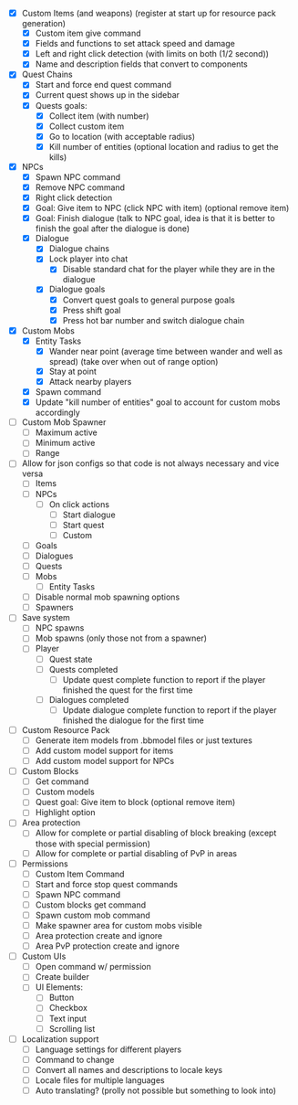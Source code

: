 
 - [x] Custom Items (and weapons) (register at start up for resource pack generation)
   - [x] Custom item give command
   - [x] Fields and functions to set attack speed and damage
   - [x] Left and right click detection (with limits on both (1/2 second))
   - [x] Name and description fields that convert to components
 - [x] Quest Chains
   - [x] Start and force end quest command
   - [x] Current quest shows up in the sidebar
   - [x] Quests goals:
     - [x] Collect item (with number)
     - [x] Collect custom item
     - [x] Go to location (with acceptable radius)
     - [x] Kill number of entities (optional location and radius to get the kills)
 - [x] NPCs
   - [x] Spawn NPC command
   - [x] Remove NPC command
   - [x] Right click detection
   - [x] Goal: Give item to NPC (click NPC with item) (optional remove item)
   - [x] Goal: Finish dialogue (talk to NPC goal, idea is that it is better to finish the goal after the dialogue is done)
   - [x] Dialogue
     - [x] Dialogue chains
     - [x] Lock player into chat
       - [x] Disable standard chat for the player while they are in the dialogue
     - [x] Dialogue goals
       - [x] Convert quest goals to general purpose goals
       - [x] Press shift goal
       - [x] Press hot bar number and switch dialogue chain
 - [x] Custom Mobs
   - [x] Entity Tasks
     - [x] Wander near point (average time between wander and well as spread) (take over when out of range option)
     - [x] Stay at point 
     - [x] Attack nearby players
   - [x] Spawn command
   - [x] Update "kill number of entities" goal to account for custom mobs accordingly
 - [ ] Custom Mob Spawner
   - [ ] Maximum active
   - [ ] Minimum active
   - [ ] Range
 - [ ] Allow for json configs so that code is not always necessary and vice versa
   - [ ] Items
   - [ ] NPCs
     - [ ] On click actions
       - [ ] Start dialogue
       - [ ] Start quest
       - [ ] Custom
   - [ ] Goals
   - [ ] Dialogues
   - [ ] Quests
   - [ ] Mobs
     - [ ] Entity Tasks
   - [ ] Disable normal mob spawning options
   - [ ] Spawners
 - [ ] Save system
   - [ ] NPC spawns
   - [ ] Mob spawns (only those not from a spawner)
   - [ ] Player
     - [ ] Quest state
     - [ ] Quests completed
       - [ ] Update quest complete function to report if the player finished the quest for the first time
     - [ ] Dialogues completed
       - [ ] Update dialogue complete function to report if the player finished the dialogue for the first time
 - [ ] Custom Resource Pack
   - [ ] Generate item models from .bbmodel files or just textures
   - [ ] Add custom model support for items
   - [ ] Add custom model support for NPCs
 - [ ] Custom Blocks
   - [ ] Get command
   - [ ] Custom models
   - [ ] Quest goal: Give item to block (optional remove item)
   - [ ] Highlight option
 - [ ] Area protection
   - [ ] Allow for complete or partial disabling of block breaking (except those with special permission)
   - [ ] Allow for complete or partial disabling of PvP in areas
 - [ ] Permissions
   - [ ] Custom Item Command
   - [ ] Start and force stop quest commands
   - [ ] Spawn NPC command
   - [ ] Custom blocks get command
   - [ ] Spawn custom mob command
   - [ ] Make spawner area for custom mobs visible
   - [ ] Area protection create and ignore
   - [ ] Area PvP protection create and ignore
 - [ ] Custom UIs
   - [ ] Open command w/ permission
   - [ ] Create builder
   - [ ] UI Elements:
      - [ ] Button
      - [ ] Checkbox
      - [ ] Text input
      - [ ] Scrolling list
 - [ ] Localization support
   - [ ] Language settings for different players
   - [ ] Command to change
   - [ ] Convert all names and descriptions to locale keys
   - [ ] Locale files for multiple languages
   - [ ] Auto translating? (prolly not possible but something to look into)
